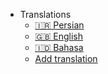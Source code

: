 - Translations
  - [:iran: Persian](/fa/)
  - [:uk: English](/)
  - [:indonesia: Bahasa](/in/)
  - [Add translation](contributing-doc-site?id=translations)
